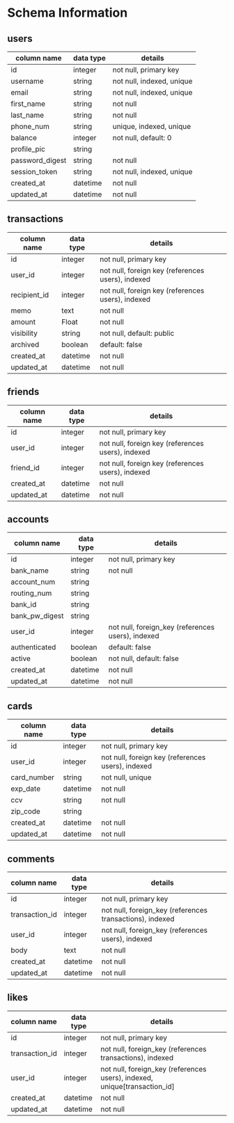# Schema Information

## users
column name     | data type | details
----------------|-----------|-----------------------
id              | integer   | not null, primary key
username        | string    | not null, indexed, unique
email           | string    | not null, indexed, unique
first_name      | string    | not null
last_name       | string    | not null
phone_num       | string    | unique, indexed, unique
balance         | integer   | not null, default: 0
profile_pic     | string    |
password_digest | string    | not null
session_token   | string    | not null, indexed, unique
created_at      | datetime  | not null
updated_at      | datetime  | not null

## transactions
column name     | data type | details
----------------|-----------|-----------------------
id              | integer   | not null, primary key
user_id         | integer   | not null, foreign key (references users), indexed
recipient_id    | integer   | not null, foreign key (references users), indexed
memo            | text      | not null
amount          | Float     | not null
visibility      | string    | not null, default: public
archived        | boolean   | default: false
created_at      | datetime  | not null
updated_at      | datetime  | not null

## friends
column name | data type | details
------------|-----------|-----------------------
id          | integer   | not null, primary key
user_id     | integer   | not null, foreign key (references users), indexed
friend_id   | integer   | not null, foreign key (references users), indexed
created_at  | datetime  | not null
updated_at  | datetime  | not null

## accounts
column name     | data type | details
--------------  |-----------|-----------------------
id              | integer   | not null, primary key
bank_name       | string    | not null
account_num     | string    |
routing_num     | string    |
bank_id         | string    |
bank_pw_digest  | string    |
user_id         | integer   | not null, foreign_key (references users), indexed
authenticated   | boolean   | default: false
active          | boolean   | not null, default: false
created_at      | datetime  | not null
updated_at      | datetime  | not null

## cards
column name | data type | details
------------|-----------|-----------------------
id          | integer   | not null, primary key
user_id     | integer   | not null, foreign key (references users), indexed
card_number | string    | not null, unique
exp_date    | datetime  | not null
ccv         | string    | not null
zip_code    | string    |
created_at  | datetime  | not null
updated_at  | datetime  | not null

## comments
column name     | data type | details
----------------|-----------|-----------------------
id              | integer   | not null, primary key
transaction_id  | integer   | not null, foreign_key (references transactions), indexed
user_id         | integer   | not null, foreign_key (references users), indexed
body            | text      | not null
created_at      | datetime  | not null
updated_at      | datetime  | not null


## likes
column name     | data type | details
----------------|-----------|-----------------------
id              | integer   | not null, primary key
transaction_id  | integer   | not null, foreign_key (references transactions), indexed
user_id         | integer   | not null, foreign_key (references users), indexed, unique[transaction_id]
created_at      | datetime  | not null
updated_at      | datetime  | not null
